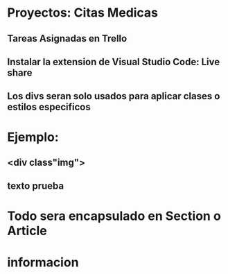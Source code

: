 # Proyectos: Citas Medicas
## Tareas Asignadas en Trello
## Instalar la extension de Visual Studio Code: Live share
## Los divs seran solo usados para aplicar clases o estilos especificos
# Ejemplo:
## <div class"img">
##   <p>texto prueba</p>
## </div>
#
# Todo sera encapsulado en Section o Article
# informacion
